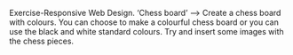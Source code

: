 Exercise-Responsive Web Design.
‘Chess board’  --> Create a chess board with colours. You can choose to make a colourful chess board or you can use the black and white standard colours. 
Try and insert some images with the chess pieces.